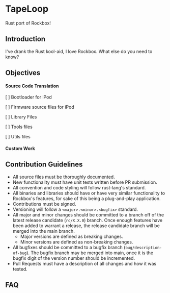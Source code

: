 # TapeLoop
Rust port of Rockbox!

## Introduction

I've drank the Rust kool-aid, I love Rockbox. What else do you need to know?

## Objectives

#### Source Code Translation
[ ] Bootloader for iPod

[ ] Firmware source files for iPod

[ ] Library Files

[ ] Tools files

[ ] Utils files

#### Custom Work

## Contribution Guidelines

- All source files must be thoroughly documented.
- New functionality must have unit tests written before PR submission.
- All convention and code styling will follow rust-lang's standard.
- All binaries and libraries should have or have very similar functionality to Rockbox's features, for sake of this being a plug-and-play application.
- Contributions must be signed.
- Versioning will follow a `<major>.<minor>.<bugfix>` standard. 
- All major and minor changes should be committed to a branch off of the latest release candidate (`rc/X.X.0`) branch. Once enough features have been added to warrant a release, the release candidate branch will be merged into the main branch.
  - Major versions are defined as breaking changes.
  - Minor versions are defined as non-breaking changes.
- All bugfixes should be committed to a bugfix branch (`bug/description-of-bug`). The bugfix branch may be merged into main, once it is the bugfix digit of the version number should be incremented.
- Pull Requests must have a description of all changes and how it was tested.

## FAQ
